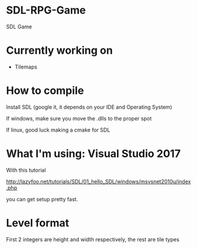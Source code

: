 # SDL-RPG-Game
SDL Game

# Currently working on
- Tilemaps

# How to compile
Install SDL (google it, it depends on your IDE and Operating System)

If windows, make sure you move the .dlls to the proper spot

If linux, good luck making a cmake for SDL

# What I'm using: Visual Studio 2017 
With this tutorial

http://lazyfoo.net/tutorials/SDL/01_hello_SDL/windows/msvsnet2010u/index.php 

you can get setup pretty fast.

# Level format
First 2 integers are height and width respectively, the rest are tile types
